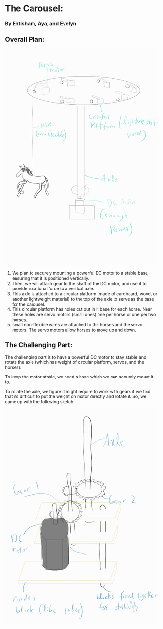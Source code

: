 # The Carousel:
### By Ehtisham, Aya, and Evelyn 


  
## Overall Plan:

![carousel image](images/carousel_plan.jpeg)


1) We plan to securely mounting a powerful DC motor to a stable base, ensuring that it is positioned vertically.
2) Then, we will attach gear to the shaft of the DC motor, and use it to provide rotational force to a vertical axle.
3) This axle is attached to a circular platform (made of cardboard, wood, or another lightweight material) to the top of the axle to serve as the base for the carousel.
4) This circular platform has holes cut out in it base for each horse. Near these holes are servo motors (small ones) one per horse or one per two horses.
5) small non-flexible wires are attached to the horses and the servo motors. The servo motors allow horses to move up and down.


## The Challenging Part:

The challenging part is to have a powerful DC motor to stay stable and rotate the axle (which has weight of circular platform, servos, and the horses).

To keep the motor stable, we need a base which we can securely mount it to. 

To rotate the axle, we figure it might require to work with gears if we find that its difficult to put the weight on motor directly and rotate it.
So, we came up with the following sketch:

![motor and gears image](images/dc_motor.jpeg)
